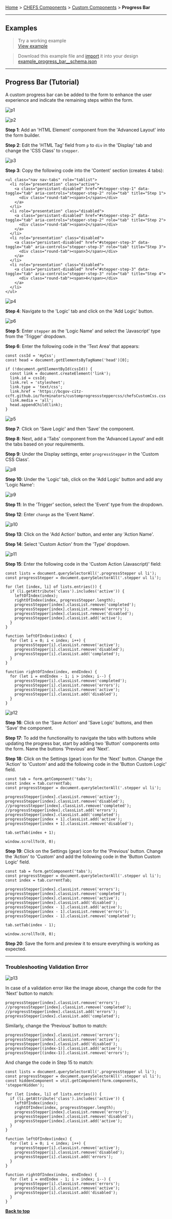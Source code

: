 [Home](.) > [CHEFS Components](CHEFS-Components) > [Custom Components](Custom-components) > **Progress Bar**
***

## Examples
> Try a working example<br>
> [View example](https://submit.digital.gov.bc.ca/app/form/submit?f=296cb105-16f8-4dda-8d49-c83456e51345)

> Download this example file and [import](Importing-and-exporting-form-designs) it into your design<br>
> [example_progress_bar__schema.json](examples/example_progress_bar__schema.json)

***

## Progress Bar (Tutorial)

A custom progress bar can be added to the form to enhance the user experience and indicate the remaining steps within the form.

![p1](https://user-images.githubusercontent.com/91633223/203417832-0615f5b3-2397-4e70-8278-03b6c9601f58.png)

![p2](https://user-images.githubusercontent.com/91633223/203417845-3f1cb1e1-ee00-4af8-9715-8866f5e669aa.png)

**Step 1**: Add an 'HTML Element' component from the 'Advanced Layout' into the form builder.

**Step 2**: Edit the 'HTML Tag' field from `p` to `div` in the 'Display' tab and change the 'CSS Class' to `stepper`.

![p3](https://user-images.githubusercontent.com/91633223/203417949-b9f48b8d-e836-4a54-98b6-0d83ecdbd680.png)

**Step 3**: Copy the following code into the 'Content' section (creates 4 tabs):

```
<ul class="nav nav-tabs" role="tablist">
  <li role="presentation" class="active">
    <a class="persistant-disabled" href="#stepper-step-1" data-toggle="tab" aria-controls="stepper-step-2" role="tab" title="Step 1">
      <div class="round-tab"><span>1</span></div>
    </a>
  </li>
  <li role="presentation" class="disabled">
    <a class="persistant-disabled" href="#stepper-step-2" data-toggle="tab" aria-controls="stepper-step-2" role="tab" title="Step 2">
      <div class="round-tab"><span>2</span></div>
    </a>
  </li>
  <li role="presentation" class="disabled">
    <a class="persistant-disabled" href="#stepper-step-3" data-toggle="tab" aria-controls="stepper-step-3" role="tab" title="Step 3">
      <div class="round-tab"><span>3</span></div>
    </a>
  </li>
  <li role="presentation" class="disabled">
    <a class="persistant-disabled" href="#stepper-step-3" data-toggle="tab" aria-controls="stepper-step-3" role="tab" title="Step 4">
      <div class="round-tab"><span>4</span></div>
    </a>
  </li>
</ul>
```

![p4](https://user-images.githubusercontent.com/91633223/203418007-efffd162-dd90-4af1-8186-b78835b383d4.png)

**Step 4**: Navigate to the 'Logic' tab and click on the 'Add Logic' button.

![p6](https://user-images.githubusercontent.com/91633223/203418666-01e1f048-e10b-4b2a-afa2-c6358f8521f9.png)

**Step 5**: Enter `stepper` as the 'Logic Name' and select the 'Javascript' type from the 'Trigger' dropdown.

**Step 6**: Enter the following code in the 'Text Area' that appears:

```
const cssId = 'myCss';
const head = document.getElementsByTagName('head')[0];

if (!document.getElementById(cssId)) {
  const link = document.createElement('link');
  link.id = cssId;
  link.rel = 'stylesheet';
  link.type = 'text/css';
  link.href = 'https://bcgov-citz-ccft.github.io/forminators/customprogresssteppercss/chefsCustomCss.css';
  link.media = 'all';
  head.appendChild(link);
}
```

![p5](https://user-images.githubusercontent.com/91633223/203418143-39596438-0c2e-456c-b805-b8a0d66c9b68.png)

**Step 7**: Click on 'Save Logic' and then 'Save' the component.

**Step 8**: Next, add a 'Tabs' component from the 'Advanced Layout' and edit the tabs based on your requirements.

**Step 9**: Under the Display settings, enter `progressStepper` in the 'Custom CSS Class'.

![p8](https://user-images.githubusercontent.com/91633223/203418893-b25062a6-4b76-4c54-9576-36e07ae267e3.png)

**Step 10**: Under the 'Logic' tab, click on the 'Add Logic' button and add any 'Logic Name':

![p9](https://user-images.githubusercontent.com/91633223/203418946-c662d8f4-4552-47c7-9ea2-a639cd724019.png)

**Step 11**: In the 'Trigger' section, select the 'Event' type from the dropdown.

**Step 12**: Enter `change` as the 'Event Name'.

![p10](https://user-images.githubusercontent.com/91633223/203419008-9b600c08-7774-4e1b-bad3-0461337e2ef0.png)

**Step 13**: Click on the 'Add Action' button, and enter any 'Action Name'.

**Step 14**: Select 'Custom Action' from the 'Type' dropdown.

![p11](https://user-images.githubusercontent.com/91633223/203419054-f9fae6f8-776f-4c09-93c7-762d71bed5f6.png)

**Step 15**: Enter the following code in the 'Custom Action (Javascript)' field:

```
const lists = document.querySelectorAll('.progressStepper ul li');
const progressStepper = document.querySelectorAll('.stepper ul li');

for (let [index, li] of lists.entries()) {
  if (li.getAttribute('class').includes('active')) {
    leftOfIndex(index);
    rightOfIndex(index, progressStepper.length);
    progressStepper[index].classList.remove('completed');
    progressStepper[index].classList.remove('errors');
    progressStepper[index].classList.remove('disabled');
    progressStepper[index].classList.add('active');
  }
}

function leftOfIndex(index) {
  for (let i = 0; i < index; i++) {
    progressStepper[i].classList.remove('active');
    progressStepper[i].classList.remove('disabled');
    progressStepper[i].classList.add('completed');
  }
}

function rightOfIndex(index, endIndex) {
  for (let i = endIndex - 1; i > index; i--) {
    progressStepper[i].classList.remove('completed');
    progressStepper[i].classList.remove('errors');
    progressStepper[i].classList.remove('active');
    progressStepper[i].classList.add('disabled');
  }
}
```

![p12](https://user-images.githubusercontent.com/91633223/203419121-2e5287c4-1428-4bba-bca3-f6a2535a36ab.png)

**Step 16**: Click on the 'Save Action' and 'Save Logic' buttons, and then 'Save' the component.

**Step 17**: To add the functionality to navigate the tabs with buttons while updating the progress bar, start by adding two 'Button' components onto the form. Name the buttons 'Previous' and 'Next'.

**Step 18**: Click on the Settings (gear) icon for the 'Next' button. Change the 'Action' to 'Custom' and add the following code in the 'Button Custom Logic' field.

```
const tab = form.getComponent('tabs');
const index = tab.currentTab;
const progressStepper = document.querySelectorAll('.stepper ul li');

progressStepper[index].classList.remove('active');
progressStepper[index].classList.remove('disabled');
//progressStepper[index].classList.remove('completed');
//progressStepper[index].classList.add('errors');
progressStepper[index].classList.add('completed');
progressStepper[index + 1].classList.add('active');
progressStepper[index + 1].classList.remove('disabled');

tab.setTab(index + 1);

window.scrollTo(0, 0);
```

**Step 19**: Click on the Settings (gear) icon for the 'Previous' button. Change the 'Action' to 'Custom' and add the following code in the 'Button Custom Logic' field.

```
const tab = form.getComponent('tabs');
const progressStepper = document.querySelectorAll('.stepper ul li');
const index = tab.currentTab;

progressStepper[index].classList.remove('errors');
progressStepper[index].classList.remove('completed');
progressStepper[index].classList.remove('active');
progressStepper[index].classList.add('disabled');
progressStepper[index - 1].classList.add('active');
progressStepper[index - 1].classList.remove('errors');
progressStepper[index - 1].classList.remove('completed');

tab.setTab(index - 1);

window.scrollTo(0, 0);
```

**Step 20**: Save the form and preview it to ensure everything is working as expected.

---
### Troubleshooting Validation Error

![p13](https://user-images.githubusercontent.com/91633223/203419297-c4d934a0-f7e7-4964-9dd1-dcfa1aca7c5a.png)


In case of a validation error like the image above, change the code for the ‘Next’ button to match:

```
progressStepper[index].classList.remove('errors');
//progressStepper[index].classList.remove('completed');
//progressStepper[index].classList.add('errors');
progressStepper[index].classList.add('completed');
```

Similarly, change the ‘Previous’ button to match:

```
progressStepper[index].classList.remove('errors');
progressStepper[index].classList.remove('active');
progressStepper[index].classList.add('disabled');
progressStepper[(index-1)].classList.add('active');
progressStepper[(index-1)].classList.remove('errors');
```

And change the code in Step 15 to match:

```
const lists = document.querySelectorAll('.progressStepper ul li');
const progressStepper = document.querySelectorAll('.stepper ul li');
const hiddenComponent = util.getComponent(form.components, 'stepperHidden');

for (let [index, li] of lists.entries()) {
  if (li.getAttribute('class').includes('active')) {
    leftOfIndex(index);
    rightOfIndex(index, progressStepper.length);
    progressStepper[index].classList.remove('errors');
    progressStepper[index].classList.remove('disabled');
    progressStepper[index].classList.add('active');
  }
}
  
function leftOfIndex(index) {
  for (let i = 0; i < index; i++) {
    progressStepper[i].classList.remove('active');
    progressStepper[i].classList.remove('disabled');
    progressStepper[i].classList.add('errors');
  }
}

function rightOfIndex(index, endIndex) {
  for (let i = endIndex - 1; i > index; i--) {
    progressStepper[i].classList.remove('errors');
    progressStepper[i].classList.remove('active');
    progressStepper[i].classList.add('disabled');
  }
}
```

**[Back to top](#top)**